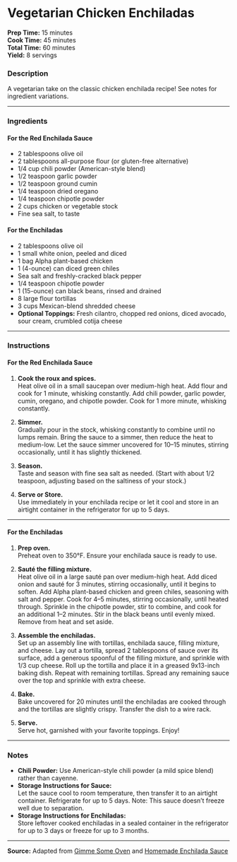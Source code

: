 # Vegetarian Chicken Enchiladas

**Prep Time:** 15 minutes  
**Cook Time:** 45 minutes  
**Total Time:** 60 minutes  
**Yield:** 8 servings  

### Description
A vegetarian take on the classic chicken enchilada recipe! See notes for ingredient variations.

---

### Ingredients
#### For the Red Enchilada Sauce
- 2 tablespoons olive oil
- 2 tablespoons all-purpose flour (or gluten-free alternative)
- 1/4 cup chili powder (American-style blend)
- 1/2 teaspoon garlic powder
- 1/2 teaspoon ground cumin
- 1/4 teaspoon dried oregano
- 1/4 teaspoon chipotle powder
- 2 cups chicken or vegetable stock
- Fine sea salt, to taste

#### For the Enchiladas
- 2 tablespoons olive oil
- 1 small white onion, peeled and diced
- 1 bag Alpha plant-based chicken
- 1 (4-ounce) can diced green chiles
- Sea salt and freshly-cracked black pepper
- 1/4 teaspoon chipotle powder
- 1 (15-ounce) can black beans, rinsed and drained
- 8 large flour tortillas
- 3 cups Mexican-blend shredded cheese
- **Optional Toppings:** Fresh cilantro, chopped red onions, diced avocado, sour cream, crumbled cotija cheese

---

### Instructions
#### For the Red Enchilada Sauce
1. **Cook the roux and spices.**  
   Heat olive oil in a small saucepan over medium-high heat. Add flour and cook for 1 minute, whisking constantly. Add chili powder, garlic powder, cumin, oregano, and chipotle powder. Cook for 1 more minute, whisking constantly.

2. **Simmer.**  
   Gradually pour in the stock, whisking constantly to combine until no lumps remain. Bring the sauce to a simmer, then reduce the heat to medium-low. Let the sauce simmer uncovered for 10–15 minutes, stirring occasionally, until it has slightly thickened.

3. **Season.**  
   Taste and season with fine sea salt as needed. (Start with about 1/2 teaspoon, adjusting based on the saltiness of your stock.)

4. **Serve or Store.**  
   Use immediately in your enchilada recipe or let it cool and store in an airtight container in the refrigerator for up to 5 days.

---

#### For the Enchiladas
1. **Prep oven.**  
   Preheat oven to 350°F. Ensure your enchilada sauce is ready to use.

2. **Sauté the filling mixture.**  
   Heat olive oil in a large sauté pan over medium-high heat. Add diced onion and sauté for 3 minutes, stirring occasionally, until it begins to soften. Add Alpha plant-based chicken and green chiles, seasoning with salt and pepper. Cook for 4–5 minutes, stirring occasionally, until heated through. Sprinkle in the chipotle powder, stir to combine, and cook for an additional 1–2 minutes. Stir in the black beans until evenly mixed. Remove from heat and set aside.

3. **Assemble the enchiladas.**  
   Set up an assembly line with tortillas, enchilada sauce, filling mixture, and cheese. Lay out a tortilla, spread 2 tablespoons of sauce over its surface, add a generous spoonful of the filling mixture, and sprinkle with 1/3 cup cheese. Roll up the tortilla and place it in a greased 9x13-inch baking dish. Repeat with remaining tortillas. Spread any remaining sauce over the top and sprinkle with extra cheese.

4. **Bake.**  
   Bake uncovered for 20 minutes until the enchiladas are cooked through and the tortillas are slightly crispy. Transfer the dish to a wire rack.

5. **Serve.**  
   Serve hot, garnished with your favorite toppings. Enjoy!

---

### Notes
- **Chili Powder:** Use American-style chili powder (a mild spice blend) rather than cayenne.
- **Storage Instructions for Sauce:**  
  Let the sauce cool to room temperature, then transfer it to an airtight container. Refrigerate for up to 5 days. Note: This sauce doesn’t freeze well due to separation.
- **Storage Instructions for Enchiladas:**  
  Store leftover cooked enchiladas in a sealed container in the refrigerator for up to 3 days or freeze for up to 3 months.

---

**Source:** Adapted from [Gimme Some Oven](https://www.gimmesomeoven.com/best-chicken-enchiladas-ever/) and [Homemade Enchilada Sauce](https://www.gimmesomeoven.com/red-enchilada-sauce/)